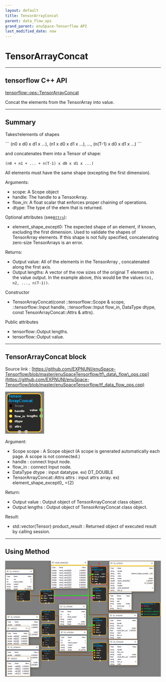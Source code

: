 ```yaml
--- 
layout: default 
title: TensorArrayConcat 
parent: data_flow_ops 
grand_parent: enuSpace-Tensorflow API 
last_modified_date: now 
--- 
```


# TensorArrayConcat

---

## tensorflow C++ API

[tensorflow::ops::TensorArrayConcat](https://www.tensorflow.org/api_docs/cc/class/tensorflow/ops/tensor-array-concat)

Concat the elements from the TensorArray into value.

---

## Summary

Takes`T`elements of shapes

\`\`\` \(n0 x d0 x d1 x ...\), \(n1 x d0 x d1 x ...\), ..., \(n\(T-1\) x d0 x d1 x ...\) \`\`\`

and concatenates them into a Tensor of shape:

`(n0 + n1 + ... + n(T-1) x d0 x d1 x ...)`

All elements must have the same shape \(excepting the first dimension\).

Arguments:

* scope: A Scope object
* handle: The handle to a TensorArray.
* flow\_in: A float scalar that enforces proper chaining of operations.
* dtype: The type of the elem that is returned.

Optional attributes \(see[`Attrs`](https://www.tensorflow.org/api_docs/cc/struct/tensorflow/ops/tensor-array-concat/attrs.html#structtensorflow_1_1ops_1_1_tensor_array_concat_1_1_attrs)\):

* element\_shape\_except0: The expected shape of an element, if known, excluding the first dimension. Used to validate the shapes of TensorArray elements. If this shape is not fully specified, concatenating zero-size TensorArrays is an error.

Returns:

* Output value: All of the elements in the TensorArray , concatenated along the first axis.
* Output lengths: A vector of the row sizes of the original T elements in the value output. In the example above, this would be the values:`(n1, n2, ..., n(T-1))`.

Constructor

* TensorArrayConcat\(const ::tensorflow::Scope & scope, ::tensorflow::Input handle, ::tensorflow::Input flow\_in, DataType dtype, const TensorArrayConcat::Attrs & attrs\).

Public attributes

* tensorflow::Output lengths.
* tensorflow::Output value.

---

## TensorArrayConcat block

Source link : [https://github.com/EXPNUNI/enuSpace-Tensorflow/blob/master/enuSpaceTensorflow/tf\_data\_flow\_ops.cpp](https://github.com/EXPNUNI/enuSpace-Tensorflow/blob/master/enuSpaceTensorflow/tf_data_flow_ops.cpp)

![](../assets/dataflow_TensorArrayConcat_Symbol.png)

Argument:

* Scope scope : A Scope object \(A scope is generated automatically each page. A scope is not connected.\)
* handle : connect Input node.
* flow\_in : connect Input node.
* DataType dtype : input datatype. ex\) DT\_DOUBLE
* TensorArrayConcat::Attrs attrs : input attrs array. ex\) element\_shape\_except0\_ ={2}

Return:

* Output value : Output object of TensorArrayConcat class object.
* Output  lengths : Output object of TensorArrayConcat class object.

Result:

* std::vector\(Tensor\) product\_result : Returned object of executed result by calling session.

---

## Using Method

![](../assets/dataflow_TensorArrayConcat_Method.png)

